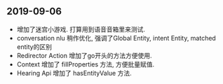 ## 2019-09-06

-   增加了迷宫小游戏. 打算用到语音音箱里来测试.
-   conversation nlu 稍作优化, 强调了Global Entity, intent Entity, matched entity的区别
-   Redirector Action 增加了go开头的方法方便使用.
-   Context 增加了 fillProperties 方法, 方便批量赋值.
-   Hearing Api 增加了 hasEntityValue 方法.